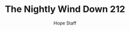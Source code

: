---
image: /assets/img/nwd/212_nwd_romans_5_8_tpt.png
title: The Nightly Wind Down 212
categories:
  - The Nightly Wind Down
author: Hope Staff
notes: The Nightly Wind Down 212
embed: >-
  EMBED_GOES_HERE
transcript: >-
  SOME LINES OF TEXT START HERE
---